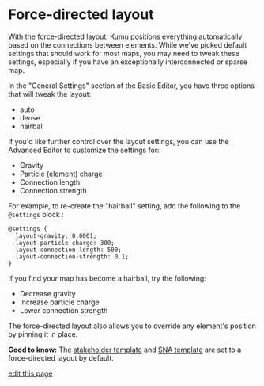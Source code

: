 # Force-directed layout

With the force-directed layout, Kumu positions everything automatically based on the connections between elements. While we've picked default settings that should work for most maps, you may need to tweak these settings, especially if you have an exceptionally interconnected or sparse map.

In the "General Settings" section of the Basic Editor, you have three options that will tweak the layout:

- auto
- dense
- hairball

If you'd like further control over the layout settings, you can use the Advanced Editor to customize the settings for:

- Gravity
- Particle (element) charge
- Connection length
- Connection strength

For example, to re-create the "hairball" setting, add the following to the `@settings` block :

```
@settings {
  layout-gravity: 0.0001;
  layout-particle-charge: 300;
  layout-connection-length: 500;
  layout-connection-strength: 0.1;
}
```

If you find your map has become a hairball, try the following:

- Decrease gravity
- Increase particle charge
- Lower connection strength

The force-directed layout also allows you to override any element's position by pinning it in place.

**Good to know:** The [stakeholder template](https://docs.kumu.io/guides/templates.html#stakeholder-template) and [SNA template](https://docs.kumu.io/guides/templates.html#sna-social-network-analysis-template) are set to a force-directed layout by default.

<span class="edit-link"><a href="https://github.com/kumu/docs/blob/master/guides/layouts/force-directed.md" target="_blank"><i class="fa fa-github"></i> edit this page</a></span>
